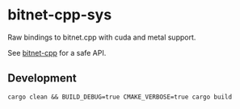 # bitnet-cpp-sys

Raw bindings to bitnet.cpp with cuda and metal support.

See [bitnet-cpp](https://crates.io/crates/bitnet-cpp) for a safe API.


## Development

```shell
cargo clean && BUILD_DEBUG=true CMAKE_VERBOSE=true cargo build
```